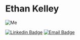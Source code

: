 # Ethan Kelley 

![Me](https://media2.giphy.com/media/1229mlttgo8aR2/giphy.gif?cid=ecf05e47m697ro5if1t90sbjpmjf5hia8zwx5qwzfb63kdiv&rid=giphy.gif&ct=g)

[![Linkedin Badge](https://img.shields.io/badge/-Ethan\_Kelley-blue?style=flat-square&logo=Linkedin&logoColor=white&link=https://www.linkedin.com/in/ethandk)](https://www.linkedin.com/in/ethandk) 
[![Email Badge](https://img.shields.io/badge/-Email-purple?style=flat-square&logo=Gmail&logoColor=white&link=mailto:your-ethandkelley@proton.me)](mailto:ethandkelley@proton.me)
